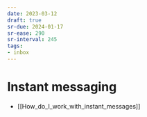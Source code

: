 ```yaml
---
date: 2023-03-12
draft: true
sr-due: 2024-01-17
sr-ease: 290
sr-interval: 245
tags:
- inbox
---
```


# Instant messaging

- [[How_do_I_work_with_instant_messages]]